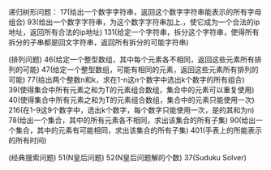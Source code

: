 递归树形问题：
17(给出一个数字字符串，返回这个数字字符串能表示的所有字母组合)
93(给出一个数字字符串，为这个数字字符串加上.，使它成为一个合法的ip地址，返回所有合法的ip地址)
131(给定一个字符串，拆分这个字符串，使得所有拆分的子串都是回文字符串，返回所有拆分的可能字符串)

(排列问题)
46(给定一个整型数组，其中每个元素各不相同，返回这些元素所有排列的可能)
47(给定一个整型数组，可能有相同的元素，返回这些元素所有排列的可能)
77(给出两个整数n和k，求在1-n这n个数字中选出k个数字的所有组合)
39(使得集合中所有元素之和为T的元素组合数组，集合中的元素可以重复使用)
40(使得集合中所有元素之和为T的元素组合数组，集合中的元素只能使用一次)
216(在1-9这9个数字中，选出k个数字，每个数字只能使用一次，是的其和为n)
78(给出一个集合，其中的所有元素各不相同，求出该集合的所有子集)
90(给出一个集合，其中的元素有可能相同，求出该集合的所有子集)
401(手表上的所能表示的所有时间)

(经典搜索问题)
51(N皇后问题)
52(N皇后问题解的个数)
37(Suduku Solver)